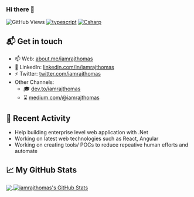 ### Hi there 👋

![GitHub Views](https://komarev.com/ghpvc/?username=iamrajthomas&color=FAC151)
[![typescript](https://img.shields.io/badge/TypeScript-1-FAC151.svg?logo=typescript&logoWidth=20)](https://github.com/iamrajthomas)
[![Csharp](https://img.shields.io/badge/Csharp-13-FAC151.svg?logo=csharp&logoWidth=20)](https://github.com/iamrajthomas)

## 📬 Get in touch

- 📫 Web: [about.me/iamrajthomas](https://about.me/iamrajthomas "iamrajthomas | About.Me")
- 🚀 LinkedIn: [linkedin.com/in/iamrajthomas](https://linkedin.com/in/iamrajthomas "iamrajthomas | LinkedIn")
- ⚡ Twitter: [twitter.com/iamrajthomas](https://twitter.com/iamrajthomas "iamrajthomas | Twitter")
- Other Channels:
  - :mortar_board: [dev.to/iamrajthomas](https://dev.to/iamrajthomas "iamrajthomas | Dev To")
  - :hourglass: [medium.com/@iamrajthomas](https://medium.com/@iamrajthomas "iamrajthomas | Medium")

## :calling: Recent Activity
- Help building enterprise level web application with .Net
- Working on latest web technologies such as React, Angular
- Working on creating tools/ POCs to reduce repeative human efforts and automate 

## &#x1f4c8; My GitHub Stats

<a href="https://github.com/iamrajthomas/iamrajthomas">
  <img align="center" src="https://github-readme-stats.vercel.app/api/top-langs/?username=iamrajthomas&hide=java,html&title_color=000000&text_color=000000" />
</a>

<a href="https://github.com/iamrajthomas/iamrajthomas">
  <img align="center" src="https://github-readme-stats.vercel.app/api?username=iamrajthomas&show_icons=true&line_height=27&count_private=true&title_color=000000&text_color=000000&icon_color=FAC051" alt="iamrajthomas's GitHub Stats" />
</a>

<!--
**iamrajthomas/iamrajthomas** is a ✨ _special_ ✨ repository because its `README.md` (this file) appears on your GitHub profile.

Here are some ideas to get you started:

- 🔭 I’m currently working on ...
- 🌱 I’m currently learning ...
- 👯 I’m looking to collaborate on ...
- 🤔 I’m looking for help with ...
- 💬 Ask me about ...
- 📫 How to reach me: ...
- 😄 Pronouns: ...
- ⚡ Fun fact: ...
-->

